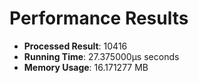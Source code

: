 # Performance Results

- **Processed Result**: 10416
- **Running Time**: 27.375000µs seconds
- **Memory Usage**: 16.171277 MB
